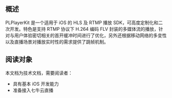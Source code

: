 ## 概述

PLPlayerKit 是一个适用于 iOS 的 HLS 及 RTMP 播放 SDK，可高度定制化和二次开发。特色是支持 RTMP 协议下 H.264 编码 FLV 封装的多媒体流的播放，针对与用户体验密切相关的首开缓冲时间进行了优化，另外还根据移动网络的多变性以及直播场景对播放实时性的需求提供了跳帧机制。

## 阅读对象

本文档为技术文档，需要阅读者：
  - 具有基本 iOS 开发能力
  - 准备接入七牛云直播
